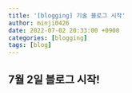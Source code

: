 ```yaml
---
title: '[blogging] 기술 블로그 시작'
author: minji0426
date: 2022-07-02 20:33:00 +0900
categories: [blogging]
tags: [blog]
---
```


## 7월 2일 블로그 시작!

